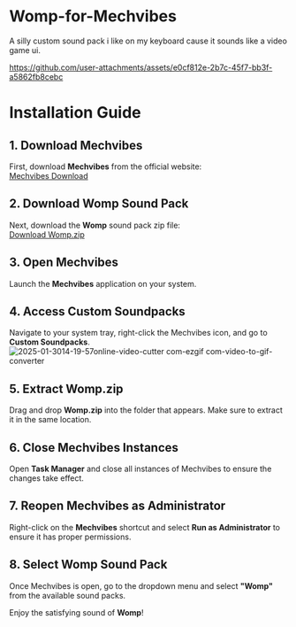 # Womp-for-Mechvibes
A silly custom sound pack i like on my keyboard cause it sounds like a video game ui.


https://github.com/user-attachments/assets/e0cf812e-2b7c-45f7-bb3f-a5862fb8cebc

# Installation Guide


## 1. Download Mechvibes
First, download **Mechvibes** from the official website:  
[Mechvibes Download](https://mechvibes.com/)

## 2. Download Womp Sound Pack
Next, download the **Womp** sound pack zip file:  
[Download Womp.zip](https://github.com/punishedunder/Womp-for-Mechvibes/releases/tag/mechvibes)

## 3. Open Mechvibes
Launch the **Mechvibes** application on your system.

## 4. Access Custom Soundpacks
Navigate to your system tray, right-click the Mechvibes icon, and go to **Custom Soundpacks**.
![2025-01-3014-19-57online-video-cutter com-ezgif com-video-to-gif-converter](https://github.com/user-attachments/assets/252398d8-1330-4aa8-8114-de52aaf3c620)


## 5. Extract Womp.zip
Drag and drop **Womp.zip** into the folder that appears. Make sure to extract it in the same location.

## 6. Close Mechvibes Instances
Open **Task Manager** and close all instances of Mechvibes to ensure the changes take effect.

## 7. Reopen Mechvibes as Administrator
Right-click on the **Mechvibes** shortcut and select **Run as Administrator** to ensure it has proper permissions.

## 8. Select Womp Sound Pack
Once Mechvibes is open, go to the dropdown menu and select **"Womp"** from the available sound packs.

Enjoy the satisfying sound of **Womp**!
